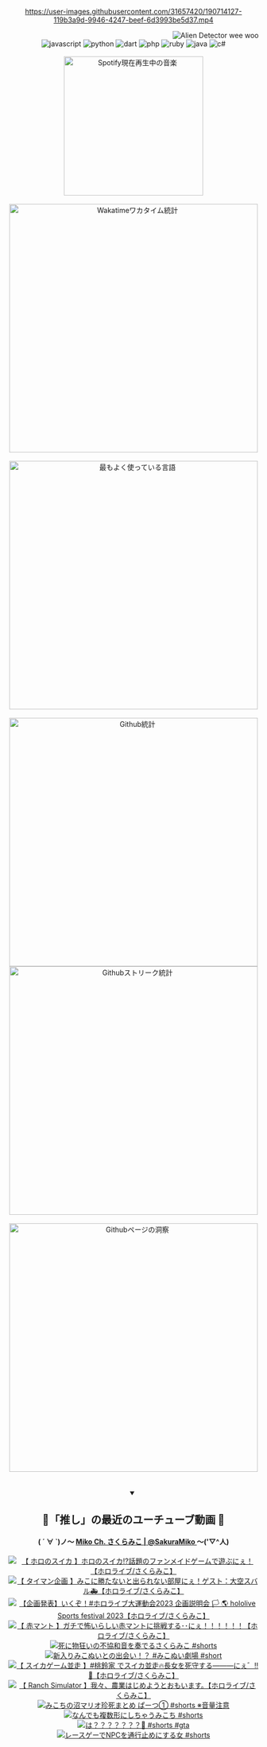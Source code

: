 <!-- START: HERO IMAGE GIF ////////// ////////// ////////// -->
<!-- <img src="@/../assets/img/gaming/ghost-of-tsushima.gif" width="100%"  alt="nellyXinwei's Hero Gif Image"/> -->
<!-- END: HERO IMAGE GIF ////////// ////////// ////////// -->

<div align="center" >  
  
<!-- START:ワンピース 第1015話「ルフィはRED ROCを使う」 -->
<https://user-images.githubusercontent.com/31657420/190714127-119b3a9d-9946-4247-beef-6d3993be5d37.mp4>
<!-- END:ワンピース 第1015話「ルフィはRED ROCを使う」 -->

<!-- START:VISITOR COUNTER -->
<div width="100%" align="right">
<img src="https://komarev.com/ghpvc/?username=nellyXinwei&label=🛸&color=grey&style=for-the-badge&labelcolor=ffffff" alt="Alien Detector wee woo"/>
</div>
<!-- END:VISITOR COUNTER -->

<!-- START: PROGRAMMING LANGUAGES -->
<!-- 色彩 Color Scheme:
#961E3A, #8A0D42, #5A0640, #4F265E, #2B355A, #3E759B, #CC4246,
#BB2649, #AD1052, #700750, #633075, #364270, #4E92C2, #FF5357
Sauce: https://www.webcreatorbox.com/inspiration/pantone-2023
-->

<img src="https://img.shields.io/badge/javascript%20-%23BB2649.svg?&style=for-the-badge&logo=javascript&logoColor=white&labelColor=961E3A" alt="javascript"/>
<img src="https://img.shields.io/badge/python%20-%23AD1052.svg?&style=for-the-badge&logo=python&logoColor=white&labelColor=8A0D42" alt="python" />
<img src="https://img.shields.io/badge/dart%20-%23700750.svg?&style=for-the-badge&logo=dart&logoColor=white&labelColor=5A0640" alt="dart"/>
<img src="https://img.shields.io/badge/php%20-%23633075.svg?&style=for-the-badge&logo=php&logoColor=white&labelColor=4F265E" alt="php"/>
<img src="https://img.shields.io/badge/ruby%20-%23364270.svg?&style=for-the-badge&logo=ruby&logoColor=white&labelColor=2B355A" alt="ruby"/>
<img src="https://img.shields.io/badge/java%20-%234E92C2.svg?&style=for-the-badge&logo=openjdk&logoColor=white&labelColor=3E759B" alt="java"/>
<img src="https://img.shields.io/badge/c%23-%23FF5357.svg?style=for-the-badge&logo=c-sharp&logoColor=white&labelColor=CC4246" alt="c#"/>  
<!-- END: PROGRAMMING LANGUAGES -->

<br>
<br>

<!-- START: MUSIC STATUS -->
  <!-- <a href="https://newojima-gsrs-20220114.vercel.app/api/now-playing?open">
    <img src="https://newojima-gsrs-20220114.vercel.app/api/now-playing" alt="Spotify現在再生中の音楽">
  </a> -->
  <img src="https://newojima-grss-20230114.vercel.app/api/spotify?border_color=transparent" alt="Spotify現在再生中の音楽" width="280px">
<!-- END: MUSIC STATUS -->

<br>
<br>

<!-- START: GITHUB STATUS -->
<!-- 色彩 Color Scheme:  #BB2649, #AD1052, #700750, #633075 -->
<img align="center" src="https://newojima-grs-20230109.vercel.app/api/wakatime?username=newojima&layout=compact&langs_count=10&locale=ja&hide_title=false&title_color=fff&hide_border=true&text_color=fff&bg_color=BB2649,BB2649,633075,633075&hide=other,css,html,bash,xml,git%20config,makefile,properties,yaml,markdown,text,json,jsx" alt="Wakatimeワカタイム統計" width="500px"/>

<br>
<br>

<!-- 色彩 Color Scheme:  #633075, #364270, #4E92C2 -->
  <img align="center" src="https://newojima-grs-20230109.vercel.app/api/top-langs?username=newojima&layout=compact&text_color=fff&icon_color=fff&hide_border=true&&locale=ja&hide_title=false&title_color=fff&include_all_commits=true&card_width=445&langs_count=11&hide=c%23,powershell,shaderlab,hlsl,makefile,jupyter%20notebook,python,html,css,shell,batchfile,less,liquid,hack,scss&bg_color=4F265E,633075,4E92C2" alt="最もよく使っている言語" width="500px"/>

<br>
<br>

<!-- 色彩 Color Scheme:  #4E92C2, #FF5357 -->
  <img align="center" src="https://newojima-grs-20230109.vercel.app/api?username=newojima&rank_icon=github&show_icons=true&&locale=ja&title_color=fff&text_color=fff&icon_color=fff&hide_border=true&hide_title=false&count_private=true&include_all_commits=true&card_width=495&disable_animations=true&bg_color=4E92C2,4E92C2,FF5357" alt="Github統計" width="500px"/>

<br>

<img align="center" src="https://streak-stats.demolab.com?user=newojima&theme=dark&hide_border=true&locale=ja&ring=BB2649&stroke=222222&background=151515&sideLabels=BB2649&currStreakLabel=ffffff&border=BB2649&fire=FF5357&currStreakNum=ffffff&sideNums=FF5357&dates=ffffff" alt="Githubストリーク統計" width="500px"/>

<br>
<br>

  <img align="center" width="500px" src="@/../assets/img/page-insights.svg" alt="Githubページの洞察"/>
  
</div>
<!-- END: GITHUB STATUS -->

<br>
<br>

<div align="center">
<details open>
  <summary>

  </summary>

  <h2 align="center">🌸「推し」の最近のユーチューブ動画 🌸</h2>
  <h4>
  ( ´ ∀ `)ノ～ 
  <a href="https://www.youtube.com/@SakuraMiko">Miko Ch. さくらみこ | @SakuraMiko
  </a>
   ～('▽^人)
  </h4>

  <!-- BEGIN YOUTUBE-CARDS -->
<a href="https://www.youtube.com/watch?v=-F7JfQpHIN4"><img src="https://ytcards.demolab.com/?id=-F7JfQpHIN4&title=%E3%80%90+%E3%83%9B%E3%83%AD%E3%81%AE%E3%82%B9%E3%82%A4%E3%82%AB+%E3%80%91%E3%83%9B%E3%83%AD%E3%81%AE%E3%82%B9%E3%82%A4%E3%82%AB%E2%81%89%E8%A9%B1%E9%A1%8C%E3%81%AE%E3%83%95%E3%82%A1%E3%83%B3%E3%83%A1%E3%82%A4%E3%83%89%E3%82%B2%E3%83%BC%E3%83%A0%E3%81%A7%E9%81%8A%E3%81%B6%E3%81%AB%E3%81%87%EF%BC%81%E3%80%90%E3%83%9B%E3%83%AD%E3%83%A9%E3%82%A4%E3%83%96%2F%E3%81%95%E3%81%8F%E3%82%89%E3%81%BF%E3%81%93%E3%80%91&lang=ja&timestamp=1697527929&background_color=%230d1117&title_color=%23ffffff&stats_color=%23dedede&max_title_lines=1&width=187&border_radius=5&duration=0" alt="【 ホロのスイカ 】ホロのスイカ⁉話題のファンメイドゲームで遊ぶにぇ！【ホロライブ/さくらみこ】" title="【 ホロのスイカ 】ホロのスイカ⁉話題のファンメイドゲームで遊ぶにぇ！【ホロライブ/さくらみこ】"></a>
<a href="https://www.youtube.com/watch?v=eTKaQTXTJbA"><img src="https://ytcards.demolab.com/?id=eTKaQTXTJbA&title=%E3%80%90+%E3%82%BF%E3%82%A4%E3%83%9E%E3%83%B3%E4%BC%81%E7%94%BB+%E3%80%91%E3%81%BF%E3%81%93%E3%81%AB%E5%8B%9D%E3%81%9F%E3%81%AA%E3%81%84%E3%81%A8%E5%87%BA%E3%82%89%E3%82%8C%E3%81%AA%E3%81%84%E9%83%A8%E5%B1%8B%E3%81%AB%E3%81%87%EF%BC%81%E3%82%B2%E3%82%B9%E3%83%88%EF%BC%9A%E5%A4%A7%E7%A9%BA%E3%82%B9%E3%83%90%E3%83%AB%F0%9F%9A%91%E3%80%90%E3%83%9B%E3%83%AD%E3%83%A9%E3%82%A4%E3%83%96%2F%E3%81%95%E3%81%8F%E3%82%89%E3%81%BF%E3%81%93%E3%80%91&lang=ja&timestamp=1697462155&background_color=%230d1117&title_color=%23ffffff&stats_color=%23dedede&max_title_lines=1&width=187&border_radius=5&duration=3863" alt="【 タイマン企画 】みこに勝たないと出られない部屋にぇ！ゲスト：大空スバル🚑【ホロライブ/さくらみこ】" title="【 タイマン企画 】みこに勝たないと出られない部屋にぇ！ゲスト：大空スバル🚑【ホロライブ/さくらみこ】"></a>
<a href="https://www.youtube.com/watch?v=Mm1m0E-yqe4"><img src="https://ytcards.demolab.com/?id=Mm1m0E-yqe4&title=%E3%80%90%E4%BC%81%E7%94%BB%E7%99%BA%E8%A1%A8%E3%80%91%E3%81%84%E3%81%8F%E3%81%9E%EF%BC%81%23%E3%83%9B%E3%83%AD%E3%83%A9%E3%82%A4%E3%83%96%E5%A4%A7%E9%81%8B%E5%8B%95%E4%BC%9A2023+%E4%BC%81%E7%94%BB%E8%AA%AC%E6%98%8E%E4%BC%9A+%F0%9F%8F%B3+%F0%9F%8C%8E+hololive+Sports+festival+2023%E3%80%90%E3%83%9B%E3%83%AD%E3%83%A9%E3%82%A4%E3%83%96%2F%E3%81%95%E3%81%8F%E3%82%89%E3%81%BF%E3%81%93%E3%80%91&lang=ja&timestamp=1697371803&background_color=%230d1117&title_color=%23ffffff&stats_color=%23dedede&max_title_lines=1&width=187&border_radius=5&duration=3725" alt="【企画発表】いくぞ！#ホロライブ大運動会2023 企画説明会 🏳 🌎 hololive Sports festival 2023【ホロライブ/さくらみこ】" title="【企画発表】いくぞ！#ホロライブ大運動会2023 企画説明会 🏳 🌎 hololive Sports festival 2023【ホロライブ/さくらみこ】"></a>
<a href="https://www.youtube.com/watch?v=knbqgWAAweI"><img src="https://ytcards.demolab.com/?id=knbqgWAAweI&title=%E3%80%90+%E8%B5%A4%E3%83%9E%E3%83%B3%E3%83%88+%E3%80%91%E3%82%AC%E3%83%81%E3%81%A7%E6%80%96%E3%81%84%E3%82%89%E3%81%97%E3%81%84%E8%B5%A4%E3%83%9E%E3%83%B3%E3%83%88%E3%81%AB%E6%8C%91%E6%88%A6%E3%81%99%E3%82%8B%EF%BD%A5%EF%BD%A5%E3%81%AB%E3%81%87%EF%BC%81%EF%BC%81%EF%BC%81%EF%BC%81%EF%BC%81%EF%BC%81%E3%80%90%E3%83%9B%E3%83%AD%E3%83%A9%E3%82%A4%E3%83%96%2F%E3%81%95%E3%81%8F%E3%82%89%E3%81%BF%E3%81%93%E3%80%91&lang=ja&timestamp=1697292808&background_color=%230d1117&title_color=%23ffffff&stats_color=%23dedede&max_title_lines=1&width=187&border_radius=5&duration=6562" alt="【 赤マント 】ガチで怖いらしい赤マントに挑戦する･･にぇ！！！！！！【ホロライブ/さくらみこ】" title="【 赤マント 】ガチで怖いらしい赤マントに挑戦する･･にぇ！！！！！！【ホロライブ/さくらみこ】"></a>
<a href="https://www.youtube.com/watch?v=AqI5aG6eJSE"><img src="https://ytcards.demolab.com/?id=AqI5aG6eJSE&title=%E6%AD%BB%E3%81%AB%E7%89%A9%E7%8B%82%E3%81%84%E3%81%AE%E4%B8%8D%E5%8D%94%E5%92%8C%E9%9F%B3%E3%82%92%E5%A5%8F%E3%81%A7%E3%82%8B%E3%81%95%E3%81%8F%E3%82%89%E3%81%BF%E3%81%93+%23shorts&lang=ja&timestamp=1697278904&background_color=%230d1117&title_color=%23ffffff&stats_color=%23dedede&max_title_lines=1&width=187&border_radius=5&duration=59" alt="死に物狂いの不協和音を奏でるさくらみこ #shorts" title="死に物狂いの不協和音を奏でるさくらみこ #shorts"></a>
<a href="https://www.youtube.com/watch?v=d7PGIS7kSLE"><img src="https://ytcards.demolab.com/?id=d7PGIS7kSLE&title=%E6%96%B0%E5%85%A5%E3%82%8A%E3%81%BF%E3%81%93%E3%81%AC%E3%81%84%E3%81%A8%E3%81%AE%E5%87%BA%E4%BC%9A%E3%81%84%EF%BC%81%EF%BC%9F+%23%E3%81%BF%E3%81%93%E3%81%AC%E3%81%84%E5%8A%87%E5%A0%B4+%23short&lang=ja&timestamp=1697184014&background_color=%230d1117&title_color=%23ffffff&stats_color=%23dedede&max_title_lines=1&width=187&border_radius=5&duration=28" alt="新入りみこぬいとの出会い！？ #みこぬい劇場 #short" title="新入りみこぬいとの出会い！？ #みこぬい劇場 #short"></a>
<a href="https://www.youtube.com/watch?v=Ydm9WBu5bDI"><img src="https://ytcards.demolab.com/?id=Ydm9WBu5bDI&title=%E3%80%90+%E3%82%B9%E3%82%A4%E3%82%AB%E3%82%B2%E3%83%BC%E3%83%A0%E4%B8%A6%E8%B5%B0+%E3%80%91%23%E6%A1%83%E9%88%B4%E5%AE%B6+%E3%81%A7%E3%82%B9%E3%82%A4%E3%82%AB%E4%B8%A6%E8%B5%B0%F0%9F%94%A5%E9%95%B7%E5%A5%B3%E3%82%92%E6%AD%BB%E5%AE%88%E3%81%99%E3%82%8B%E2%80%95%E2%80%95%E2%80%95%E3%81%AB%E3%81%87%E3%82%9B%E2%80%BC%F0%9F%8D%89%E3%80%90%E3%83%9B%E3%83%AD%E3%83%A9%E3%82%A4%E3%83%96%2F%E3%81%95%E3%81%8F%E3%82%89%E3%81%BF%E3%81%93%E3%80%91&lang=ja&timestamp=1697125200&background_color=%230d1117&title_color=%23ffffff&stats_color=%23dedede&max_title_lines=1&width=187&border_radius=5&duration=8939" alt="【 スイカゲーム並走 】#桃鈴家 でスイカ並走🔥長女を死守する―――にぇ゛‼🍉【ホロライブ/さくらみこ】" title="【 スイカゲーム並走 】#桃鈴家 でスイカ並走🔥長女を死守する―――にぇ゛‼🍉【ホロライブ/さくらみこ】"></a>
<a href="https://www.youtube.com/watch?v=uaFk4AYbfDo"><img src="https://ytcards.demolab.com/?id=uaFk4AYbfDo&title=%E3%80%90+Ranch+Simulator+%E3%80%91%E6%88%91%E3%80%85%E3%80%81%E8%BE%B2%E6%A5%AD%E3%81%AF%E3%81%98%E3%82%81%E3%82%88%E3%81%86%E3%81%A8%E3%81%8A%E3%82%82%E3%81%84%E3%81%BE%E3%81%99%E3%80%82%E3%80%90%E3%83%9B%E3%83%AD%E3%83%A9%E3%82%A4%E3%83%96%2F%E3%81%95%E3%81%8F%E3%82%89%E3%81%BF%E3%81%93%E3%80%91&lang=ja&timestamp=1696959442&background_color=%230d1117&title_color=%23ffffff&stats_color=%23dedede&max_title_lines=1&width=187&border_radius=5&duration=13049" alt="【 Ranch Simulator 】我々、農業はじめようとおもいます。【ホロライブ/さくらみこ】" title="【 Ranch Simulator 】我々、農業はじめようとおもいます。【ホロライブ/さくらみこ】"></a>
<a href="https://www.youtube.com/watch?v=_yOmFNqD5aU"><img src="https://ytcards.demolab.com/?id=_yOmFNqD5aU&title=%E3%81%BF%E3%81%93%E3%81%A1%E3%81%AE%E6%B2%BC%E3%83%9E%E3%83%AA%E3%82%AA%E7%8F%8D%E6%AD%BB%E3%81%BE%E3%81%A8%E3%82%81+%E3%81%B1%E3%83%BC%E3%81%A4%E2%91%A0+%23shorts+%E2%80%BB%E9%9F%B3%E9%87%8F%E6%B3%A8%E6%84%8F&lang=ja&timestamp=1696932122&background_color=%230d1117&title_color=%23ffffff&stats_color=%23dedede&max_title_lines=1&width=187&border_radius=5&duration=43" alt="みこちの沼マリオ珍死まとめ ぱーつ① #shorts ※音量注意" title="みこちの沼マリオ珍死まとめ ぱーつ① #shorts ※音量注意"></a>
<a href="https://www.youtube.com/watch?v=dO3tSyhPUvA"><img src="https://ytcards.demolab.com/?id=dO3tSyhPUvA&title=%E3%81%AA%E3%82%93%E3%81%A7%E3%82%82%E8%A4%87%E6%95%B0%E5%BD%A2%E3%81%AB%E3%81%97%E3%81%A1%E3%82%83%E3%81%86%E3%81%BF%E3%81%93%E3%81%A1+%23shorts&lang=ja&timestamp=1696842033&background_color=%230d1117&title_color=%23ffffff&stats_color=%23dedede&max_title_lines=1&width=187&border_radius=5&duration=35" alt="なんでも複数形にしちゃうみこち #shorts" title="なんでも複数形にしちゃうみこち #shorts"></a>
<a href="https://www.youtube.com/watch?v=D4g1Pcz4Pkc"><img src="https://ytcards.demolab.com/?id=D4g1Pcz4Pkc&title=%E3%81%AF%EF%BC%9F%EF%BC%9F%EF%BC%9F%EF%BC%9F%EF%BC%9F%EF%BC%9F%EF%BC%9F%F0%9F%A6%84+%23shorts+%23gta&lang=ja&timestamp=1696752004&background_color=%230d1117&title_color=%23ffffff&stats_color=%23dedede&max_title_lines=1&width=187&border_radius=5&duration=34" alt="は？？？？？？？🦄 #shorts #gta" title="は？？？？？？？🦄 #shorts #gta"></a>
<a href="https://www.youtube.com/watch?v=3flc62soxTQ"><img src="https://ytcards.demolab.com/?id=3flc62soxTQ&title=%E3%83%AC%E3%83%BC%E3%82%B9%E3%82%B2%E3%83%BC%E3%81%A7NPC%E3%82%92%E9%80%9A%E8%A1%8C%E6%AD%A2%E3%82%81%E3%81%AB%E3%81%99%E3%82%8B%E5%A5%B3+%23shorts&lang=ja&timestamp=1696665604&background_color=%230d1117&title_color=%23ffffff&stats_color=%23dedede&max_title_lines=1&width=187&border_radius=5&duration=42" alt="レースゲーでNPCを通行止めにする女 #shorts" title="レースゲーでNPCを通行止めにする女 #shorts"></a>
<!-- END YOUTUBE-CARDS -->

</div>
  
</details>
